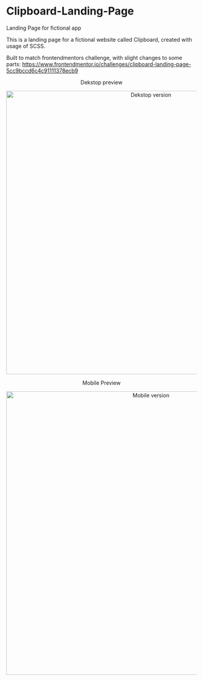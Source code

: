 # Clipboard-Landing-Page
Landing Page for fictional app

This is a landing page for a fictional website called Clipboard, created with usage of SCSS.

Built to match frontendmentors challenge, with slight changes to some parts:
https://www.frontendmentor.io/challenges/clipboard-landing-page-5cc9bccd6c4c91111378ecb9

<p align="center">Dekstop preview</p>
<p align="center">
 
  <img src="https://res.cloudinary.com/dz209s6jk/image/upload/v1556725335/Challenges/xiydlw7ggmnfnldlflit.jpg" width="750" title="Dekstop version">
</p>
</p>
<p align="center">Mobile Preview</p>
<p align="center">                                                                                                                                    
  <img src="https://res.cloudinary.com/dz209s6jk/image/upload/v1556725335/Challenges/voykxa1c0o8esyknz1jf.jpg" width="750" title="Mobile version">
</p>
</p>
